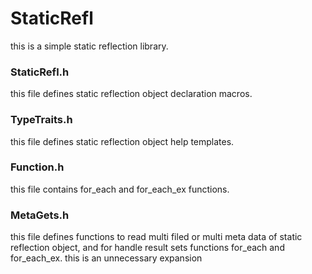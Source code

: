 # StaticRefl
this is a simple static reflection library.

### StaticRefl.h
this file defines static reflection object declaration macros.

### TypeTraits.h
this file defines static reflection object help templates.

### Function.h
this file contains for_each and for_each_ex functions.

### MetaGets.h
this file defines functions to read multi filed or multi meta data of static reflection object, and for handle result sets functions for_each and for_each_ex.
this is an unnecessary expansion
